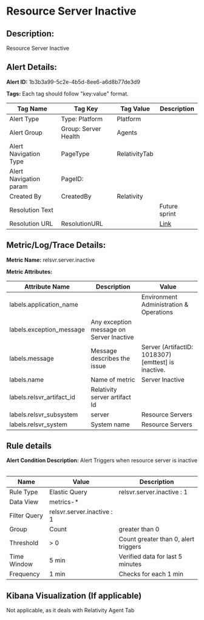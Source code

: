 # Resource Server Inactive

## Description: 
Resource Server Inactive<br/>


## Alert Details:
**Alert ID:** 1b3b3a99-5c2e-4b5d-8ee6-a6d8b77de3d9

**Tags:**
Each tag should follow "key:value" format.

|Tag Name|Tag Key|Tag Value|Description|
|--|--|--|--|
|Alert Type|Type: Platform|Platform|
|Alert Group|Group: Server Health|Agents|
|Alert Navigation Type|PageType|RelativityTab|
|Alert Navigation param|PageID:||
|Created By|CreatedBy|Relativity|
|Resolution Text|||Future sprint|
|Resolution URL|ResolutionURL||[Link](00001-Resource-server-inactive-alert-resolution-sop.md)|

## Metric/Log/Trace Details:
**Metric Name:** relsvr.server.inactive

**Metric Attributes:**

|Attribute Name|Description|Value|
|-------|---|--|
|labels.application_name||Environment Administration & Operations|
|labels.exception_message|Any exception message on Server Inactive||
|labels.message|Message describes the issue|Server (ArtifactID: 1018307) [emttest] is inactive.|
|labels.name|Name of metric|Server Inactive|
|labels.relsvr_artifact_id|Relativity server artifact Id||
|labels.relsvr_subsystem|server|Resource Servers|
|labels.relsvr_system|System name|Resource Servers|

## Rule details
**Alert Condition Description:** Alert Triggers when resource server is inactive <br/><br/>

|Name|Value|Description|
|-|-|-|
|Rule Type| Elastic Query|relsvr.server.inactive : 1|
|Data View| metrics-*||
|Filter Query|relsvr.server.inactive : 1|
Group| Count|greater than 0|
|Threshold| > 0| Count greater than 0, alert triggers|
|Time Window| 5 min| Verified data for last 5 minutes|
|Frequency| 1 min|Checks for each 1 min|

## Kibana Visualization (If applicable)
Not applicable, as it deals with Relativity Agent Tab

